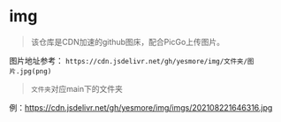 # img

> 该仓库是CDN加速的github图床，配合PicGo上传图片。

图片地址参考：
`https://cdn.jsdelivr.net/gh/yesmore/img/文件夹/图片.jpg(png) `

> `文件夹`对应main下的文件夹

例：https://cdn.jsdelivr.net/gh/yesmore/img/imgs/202108221646316.jpg
